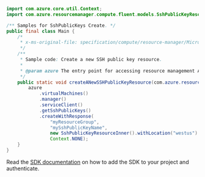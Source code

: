 ```java
import com.azure.core.util.Context;
import com.azure.resourcemanager.compute.fluent.models.SshPublicKeyResourceInner;

/** Samples for SshPublicKeys Create. */
public final class Main {
    /*
     * x-ms-original-file: specification/compute/resource-manager/Microsoft.Compute/stable/2021-11-01/examples/compute/CreateAnSshPublicKey.json
     */
    /**
     * Sample code: Create a new SSH public key resource.
     *
     * @param azure The entry point for accessing resource management APIs in Azure.
     */
    public static void createANewSSHPublicKeyResource(com.azure.resourcemanager.AzureResourceManager azure) {
        azure
            .virtualMachines()
            .manager()
            .serviceClient()
            .getSshPublicKeys()
            .createWithResponse(
                "myResourceGroup",
                "mySshPublicKeyName",
                new SshPublicKeyResourceInner().withLocation("westus").withPublicKey("{ssh-rsa public key}"),
                Context.NONE);
    }
}
```

Read the [SDK documentation](https://github.com/Azure/azure-sdk-for-java/blob/azure-resourcemanager_2.14.0/sdk/resourcemanager/azure-resourcemanager/README.md) on how to add the SDK to your project and authenticate.
